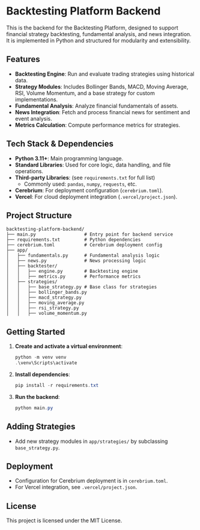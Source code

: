# Backtesting Platform Backend

This is the backend for the Backtesting Platform, designed to support financial strategy backtesting, fundamental analysis, and news integration. It is implemented in Python and structured for modularity and extensibility.

## Features
- **Backtesting Engine**: Run and evaluate trading strategies using historical data.
- **Strategy Modules**: Includes Bollinger Bands, MACD, Moving Average, RSI, Volume Momentum, and a base strategy for custom implementations.
- **Fundamental Analysis**: Analyze financial fundamentals of assets.
- **News Integration**: Fetch and process financial news for sentiment and event analysis.
- **Metrics Calculation**: Compute performance metrics for strategies.

## Tech Stack & Dependencies

- **Python 3.11+**: Main programming language.
- **Standard Libraries**: Used for core logic, data handling, and file operations.
- **Third-party Libraries**: (see `requirements.txt` for full list)
   - Commonly used: `pandas`, `numpy`, `requests`, etc.
- **Cerebrium**: For deployment configuration (`cerebrium.toml`).
- **Vercel**: For cloud deployment integration (`.vercel/project.json`).

## Project Structure
```
backtesting-platform-backend/
├── main.py                  # Entry point for backend service
├── requirements.txt         # Python dependencies
├── cerebrium.toml           # Cerebrium deployment config
├── app/
│   ├── fundamentals.py      # Fundamental analysis logic
│   ├── news.py              # News processing logic
│   ├── backtester/
│   │   ├── engine.py        # Backtesting engine
│   │   ├── metrics.py       # Performance metrics
│   ├── strategies/
│   │   ├── base_strategy.py # Base class for strategies
│   │   ├── bollinger_bands.py
│   │   ├── macd_strategy.py
│   │   ├── moving_average.py
│   │   ├── rsi_strategy.py
│   │   ├── volume_momentum.py
```

## Getting Started
1. **Create and activate a virtual environment**:
   ```powershell
   python -m venv venv
   .\venv\Scripts\activate
   ```
2. **Install dependencies**:
   ```powershell
   pip install -r requirements.txt
   ```
3. **Run the backend**:
   ```powershell
   python main.py
   ```

## Adding Strategies
- Add new strategy modules in `app/strategies/` by subclassing `base_strategy.py`.

## Deployment
- Configuration for Cerebrium deployment is in `cerebrium.toml`.
- For Vercel integration, see `.vercel/project.json`.

## License
This project is licensed under the MIT License.
